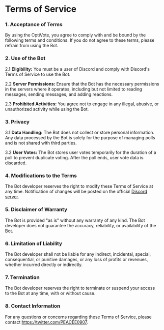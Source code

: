 

# Terms of Service

### 1. Acceptance of Terms
By using the OptiVote, you agree to comply with and be bound by the following terms and conditions. If you do not agree to these terms, please refrain from using the Bot.

### 2. Use of the Bot
2.1 **Eligibility:** You must be a user of Discord and comply with Discord's Terms of Service to use the Bot.

2.2 **Server Permissions:** Ensure that the Bot has the necessary permissions in the servers where it operates, including but not limited to reading messages, sending messages, and adding reactions.

2.3 **Prohibited Activities:** You agree not to engage in any illegal, abusive, or unauthorized activity while using the Bot.

### 3. Privacy
3.1 **Data Handling:** The Bot does not collect or store personal information. Any data processed by the Bot is solely for the purpose of managing polls and is not shared with third parties.

3.2 **User Votes:** The Bot stores user votes temporarily for the duration of a poll to prevent duplicate voting. After the poll ends, user vote data is discarded.

### 4. Modifications to the Terms
The Bot developer reserves the right to modify these Terms of Service at any time. Notification of changes will be posted on the official [Discord server](https://discord.gg/YHNdshGd2A).

### 5. Disclaimer of Warranty
The Bot is provided "as is" without any warranty of any kind. The Bot developer does not guarantee the accuracy, reliability, or availability of the Bot.

### 6. Limitation of Liability
The Bot developer shall not be liable for any indirect, incidental, special, consequential, or punitive damages, or any loss of profits or revenues, whether incurred directly or indirectly.

### 7. Termination
The Bot developer reserves the right to terminate or suspend your access to the Bot at any time, with or without cause.

### 8. Contact Information
For any questions or concerns regarding these Terms of Service, please contact https://twitter.com/PEACEE0907.


